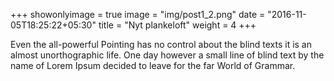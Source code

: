 +++
showonlyimage = true
image = "img/post1_2.png"
date = "2016-11-05T18:25:22+05:30"
title = "Nyt plankeloft"
weight = 4
+++

Even the all-powerful Pointing has no control about the blind texts it is an almost unorthographic life. One day however a small line of blind text by the name of Lorem Ipsum decided to leave for the far World of Grammar.
<!--more-->